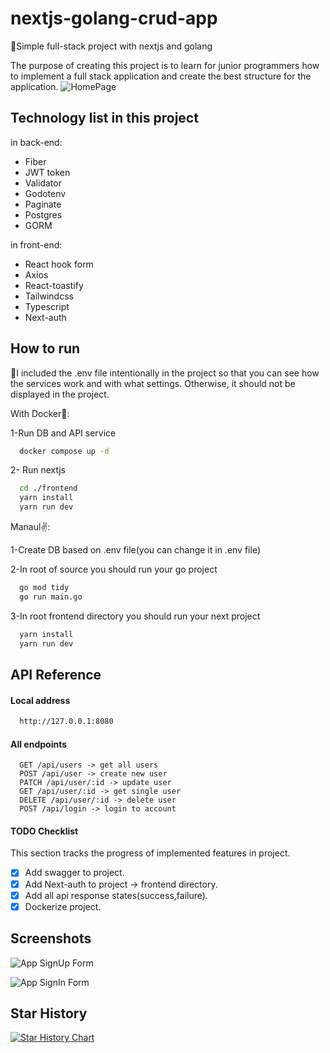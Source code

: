 # nextjs-golang-crud-app
🚨Simple full-stack project with nextjs and golang

The purpose of creating this project is to learn for junior programmers how to implement a full stack application and create the best structure for the application.
![HomePage](https://github.com/pooulad/nextjs-golang-crud-app/blob/main/images/home.png)

## Technology list in this project

in back-end:
 - Fiber
 - JWT token
 - Validator
 - Godotenv
 - Paginate
 - Postgres
 - GORM


in front-end:
 - React hook form
 - Axios
 - React-toastify
 - Tailwindcss
 - Typescript
 - Next-auth


## How to run

🚦I included the .env file intentionally in the project so that you can see how the services work and with what settings. Otherwise, it should not be displayed in the project.

With Docker🐳:

1-Run DB and API service
```bash
  docker compose up -d
```
2- Run nextjs
```bash
  cd ./frontend
  yarn install
  yarn run dev
```

Manaul✌️:

1-Create DB based on .env file(you can change it in .env file)

2-In root of source you should run your go project
```bash
  go mod tidy
  go run main.go
```
3-In root frontend directory you should run your next project
```bash
  yarn install
  yarn run dev
```

## API Reference

#### Local address
```bash
  http://127.0.0.1:8080
```
#### All endpoints

```http
  GET /api/users -> get all users
  POST /api/user -> create new user
  PATCH /api/user/:id -> update user
  GET /api/user/:id -> get single user
  DELETE /api/user/:id -> delete user
  POST /api/login -> login to account
```

#### TODO Checklist

This section tracks the progress of implemented features in project.

- [x] Add swagger to project.
- [x] Add Next-auth to project -> frontend directory.
- [x] Add all api response states(success,failure).
- [x] Dockerize project.

## Screenshots

![App SignUp Form](https://github.com/pooulad/nextjs-golang-crud-app/blob/main/images/sign-up.png)

![App SignIn Form](https://github.com/pooulad/nextjs-golang-crud-app/blob/main/images/sign-in.png)


## Star History

[![Star History Chart](https://api.star-history.com/svg?repos=pooulad/nextjs-golang-crud-app&type=Date)](https://star-history.com/#pooulad/nextjs-golang-crud-app&Date)
